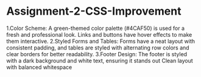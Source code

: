 # Assignment-2-CSS-Improvement

1.Color Scheme:
A green-themed color palette (#4CAF50) is used for a fresh and professional look. Links and buttons have hover effects to make them interactive.
2.Styled Forms and Tables:
Forms have a neat layout with consistent padding, and tables are styled with alternating row colors and clear borders for better readability.
3.Footer Design:
The footer is styled with a dark background and white text, ensuring it stands out
Clean layout with balanced whitespace
